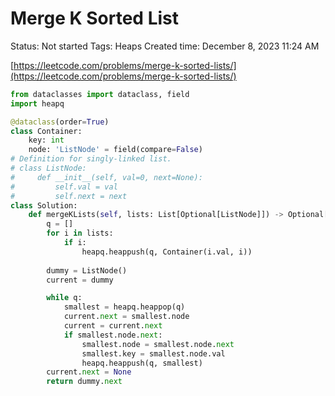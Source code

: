 # Merge K Sorted List

Status: Not started
Tags: Heaps
Created time: December 8, 2023 11:24 AM

[https://leetcode.com/problems/merge-k-sorted-lists/](https://leetcode.com/problems/merge-k-sorted-lists/)

```python
from dataclasses import dataclass, field
import heapq

@dataclass(order=True)
class Container:
    key: int
    node: 'ListNode' = field(compare=False)
# Definition for singly-linked list.
# class ListNode:
#     def __init__(self, val=0, next=None):
#         self.val = val
#         self.next = next
class Solution:
    def mergeKLists(self, lists: List[Optional[ListNode]]) -> Optional[ListNode]:
        q = []
        for i in lists:
            if i:
                heapq.heappush(q, Container(i.val, i))
        
        dummy = ListNode()
        current = dummy

        while q:
            smallest = heapq.heappop(q)
            current.next = smallest.node
            current = current.next
            if smallest.node.next:
                smallest.node = smallest.node.next
                smallest.key = smallest.node.val
                heapq.heappush(q, smallest)
        current.next = None
        return dummy.next
```
